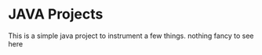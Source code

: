 # JAVA Projects

This is a simple java project to instrument a few things. nothing fancy to see here
